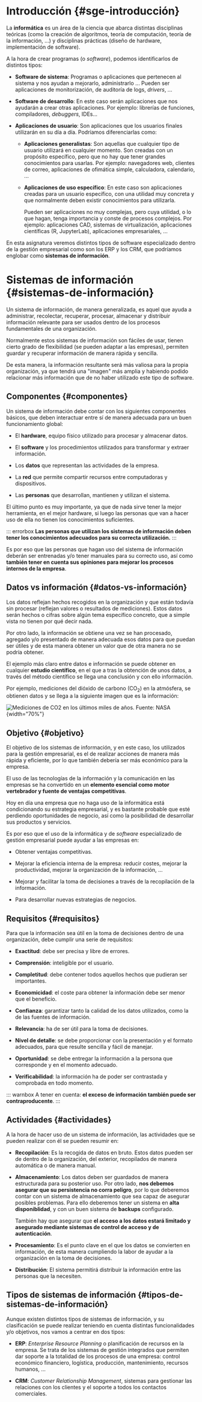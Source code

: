 
# Introducción {#sge-introducción}

La **informática** es un área de la ciencia que abarca distintas disciplinas teóricas (como la creación de algoritmos, teoría de computación, teoría de la información, \...) y disciplinas prácticas (diseño de hardware, implementación de software).

A la hora de crear programas (o *software*), podemos identificarlos de distintos tipos:

-   **Software de sistema**: Programas o aplicaciones que pertenecen al sistema y nos ayudan a mejorarlo, administrarlo \... Pueden ser aplicaciones de monitorización, de auditoría de logs, *drivers*, \...

-   **Software de desarrollo**: En este caso serán aplicaciones que nos ayudarán a crear otras aplicaciones. Por ejemplo: librerías de funciones, compiladores, *debuggers*, IDEs\...

-   **Aplicaciones de usuario**: Son aplicaciones que los usuarios finales utilizarán en su día a día. Podríamos diferenciarlas como:

    -   **Aplicaciones generalistas**: Son aquellas que cualquier tipo de usuario utilizará en cualquier momento. Son creadas con un propósito específico, pero que no hay que tener grandes conocimientos para usarlas. Por ejemplo: navegadores web, clientes de correo, aplicaciones de ofimática simple, calculadora, calendario, \...

    -   **Aplicaciones de uso específico**: En este caso son aplicaciones creadas para un usuario específico, con una utilidad muy concreta y que normalmente deben existir conocimientos para utilizarla.

        Pueden ser aplicaciones no muy complejas, pero cuya utilidad, o lo que hagan, tenga importancia y conste de procesos complejos. Por ejemplo: aplicaciones CAD, sistemas de virtualización, aplicaciones científicas (R, JupyterLab), aplicaciones empresariales, \...

En esta asignatura veremos distintos tipos de software especializado dentro de la gestión empresarial como son los ERP y los CRM, que podríamos englobar como **sistemas de información**.

# Sistemas de información {#sistemas-de-información}

Un sistema de información, de manera generalizada, es aquel que ayuda a administrar, recolectar, recuperar, procesar, almacenar y distribuir información relevante para ser usados dentro de los procesos fundamentales de una organización.

Normalmente estos sistemas de información son fáciles de usar, tienen cierto grado de flexibilidad (se pueden adaptar a las empresas), permiten guardar y recuperar información de manera rápida y sencilla.

De esta manera, la información resultante será más valiosa para la propia organización, ya que tendrá una "imagen" más amplia y habiendo podido relacionar más información que de no haber utilizado este tipo de software.

## Componentes {#componentes}

Un sistema de información debe contar con los siguientes componentes básicos, que deben interactuar entre sí de manera adecuada para un buen funcionamiento global:

-   El **hardware**, equipo físico utilizado para procesar y almacenar datos.

-   El **software** y los procedimientos utilizados para transformar y extraer información.

-   Los **datos** que representan las actividades de la empresa.

-   La **red** que permite compartir recursos entre computadoras y dispositivos.

-   Las **personas** que desarrollan, mantienen y utilizan el sistema.

El último punto es muy importante, ya que de nada sirve tener la mejor herramienta, en el mejor hardware, si luego las personas que van a hacer uso de ella no tienen los conocimientos suficientes.

::: errorbox
**Las personas que utilizan los sistemas de información deben tener los conocimientos adecuados para su correcta utilización.**
:::

Es por eso que las personas que hagan uso del sistema de información deberán ser entrenadas y/o tener manuales para su correcto uso, así como **también tener en cuenta sus opiniones para mejorar los procesos internos de la empresa**.

## Datos vs información {#datos-vs-información}

Los datos reflejan hechos recogidos en la organización y que están todavía sin procesar (reflejan valores o resultados de mediciones). Estos datos serán hechos o cifras sobre algún tema específico concreto, que a simple vista no tienen por qué decir nada.

Por otro lado, la información se obtiene una vez se han procesado, agregado y/o presentado de manera adecuada esos datos para que puedan ser útiles y de esta manera obtener un valor que de otra manera no se podría obtener.

El ejemplo más claro entre datos e información se puede obtener en cualquier **estudio científico**, en el que a tras la obtención de unos datos, a través del método científico se llega una conclusión y con ello información.

Por ejemplo, mediciones del dióxido de carbono (CO$_{2}$) en la atmósfera, se obtienen datos y se llega a la siguiente imagen que es la información:


![Mediciones de CO2 en los últimos miles de años. Fuente: [NASA](https://climate.nasa.gov/en-espanol/signos-vitales/dioxido-de-carbono/)](img/sge/co2.png){width="70%"}


## Objetivo {#objetivo}

El objetivo de los sistemas de información, y en este caso, los utilizados para la gestión empresarial, es el de realizar acciones de manera más rápida y eficiente, por lo que también debería ser más económico para la empresa.

El uso de las tecnologías de la información y la comunicación en las empresas se ha convertido en un **elemento esencial como motor vertebrador y fuente de ventajas competitivas**.

Hoy en día una empresa que no haga uso de la informática está condicionando su estrategia empresarial, y es bastante probable que esté perdiendo oportunidades de negocio, así como la posibilidad de desarrollar sus productos y servicios.

Es por eso que el uso de la informática y de *software* especializado de gestión empresarial puede ayudar a las empresas en:

-   Obtener ventajas competitivas.

-   Mejorar la eficiencia interna de la empresa: reducir costes, mejorar la productividad, mejorar la organización de la información, \...

-   Mejorar y facilitar la toma de decisiones a través de la recopilación de la información.

-   Para desarrollar nuevas estrategias de negocios.

## Requisitos {#requisitos}

Para que la información sea útil en la toma de decisiones dentro de una organización, debe cumplir una serie de requisitos:

-   **Exactitud**: debe ser precisa y libre de errores.

-   **Comprensión**: inteligible por el usuario.

-   **Completitud**: debe contener todos aquellos hechos que pudieran ser importantes.

-   **Economicidad**: el coste para obtener la información debe ser menor que el beneficio.

-   **Confianza**: garantizar tanto la calidad de los datos utilizados, como la de las fuentes de información.

-   **Relevancia**: ha de ser útil para la toma de decisiones.

-   **Nivel de detalle**: se debe proporcionar con la presentación y el formato adecuados, para que resulte sencilla y fácil de manejar.

-   **Oportunidad**: se debe entregar la información a la persona que corresponde y en el momento adecuado.

-   **Verificabilidad**: la información ha de poder ser contrastada y comprobada en todo momento.

::: warnbox
A tener en cuenta: **el exceso de información también puede ser contraproducente**.
:::

## Actividades {#actividades}

A la hora de hacer uso de un sistema de información, las actividades que se pueden realizar con él se pueden resumir en:

-   **Recopilación**: Es la recogida de datos en bruto. Estos datos pueden ser de dentro de la organización, del exterior, recopilados de manera automática o de manera manual.

-   **Almacenamiento**: Los datos deben ser guardados de manera estructurada para su posterior uso. Por otro lado, **nos debemos asegurar que su persistencia no corra peligro**, por lo que deberemos contar con un sistema de almacenamiento que sea capaz de asegurar posibles problemas. Para ello deberemos tener un sistema en **alta disponiblidad**, y con un buen sistema de **backups** configurado.

    También hay que asegurar que **el acceso a los datos estará limitado y asegurado mediante sistemas de control de acceso y de autenticación**.

-   **Procesamiento**: Es el punto clave en el que los datos se convierten en información, de esta manera cumpliendo la labor de ayudar a la organización en la toma de decisiones.

-   **Distribución**: El sistema permitirá distribuir la información entre las personas que la necesiten.

## Tipos de sistemas de información {#tipos-de-sistemas-de-información}

Aunque existen distintos tipos de sistemas de información, y su clasificación se puede realizar teniendo en cuenta distintas funcionalidades y/o objetivos, nos vamos a centrar en dos tipos:

-   **ERP**: *Enterprise Resource Planning* o planificación de recursos en la empresa. Se trata de los sistemas de gestión integrados que permiten dar soporte a la totalidad de los procesos de una empresa: control económico financiero, logística, producción, mantenimiento, recursos humanos, \...

-   **CRM**: *Customer Relationship Management*, sistemas para gestionar las relaciones con los clientes y el soporte a todos los contactos comerciales.


